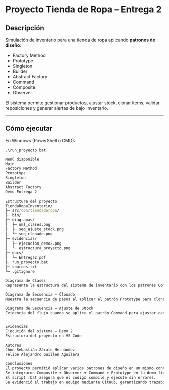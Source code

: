 # Proyecto Tienda de Ropa – Entrega 2  

## Descripción  
Simulación de inventario para una tienda de ropa aplicando **patrones de diseño**:  
- Factory Method  
- Prototype  
- Singleton  
- Builder  
- Abstract Factory  
- Command  
- Composite  
- Observer  

El sistema permite gestionar productos, ajustar stock, clonar ítems, validar reposiciones y generar alertas de bajo inventario.  

---

## Cómo ejecutar  
En Windows (PowerShell o CMD):  

```bat
.\run_proyecto.bat   

Menú disponible
Main
Factory Method
Prototype
Singleton
Builder
Abstract Factory
Demo Entrega 2

Estructura del proyecto
TiendaRopaInventario/
├─ src/com/tiendaderopa/
├─ bin/
├─ diagramas/
│  ├─ uml_clases.png
│  ├─ seq_ajuste_stock.png
│  └─ seq_clonado.png
├─ evidencias/
│  ├─ ejecucion_demo2.png
│  └─ estructura_proyecto.png
├─ docs/
│  └─ Entrega2.pdf
├─ run_proyecto.bat
├─ sources.txt
└─ .gitignore   

Diagrama de Clases
Representa la estructura del sistema de inventario con los patrones Composite, Observer, Command y Prototype.

Diagrama de Secuencia – Clonado
Muestra la secuencia de pasos al aplicar el patrón Prototype para clonar productos en el inventario.

Diagrama de Secuencia – Ajuste de Stock
Evidencia del flujo cuando se aplica el patrón Command para ajustar cantidades en el inventario.     


Evidencias
Ejecución del sistema – Demo 2
Estructura del proyecto en VS Code    

Autores
Jhon Sebastián Zárate Hernández
Felipe Alejandro Guillen Aguilera

Conclusiones
El proyecto permitió aplicar varios patrones de diseño en un mismo contexto (tienda de ropa).
Se integraron Composite + Observer + Command + Prototype en la demo final.
El script .bat asegura que el código compile y ejecute sin errores.
Se evidenció el trabajo en equipo mediante GitHub, garantizando trazabilidad.